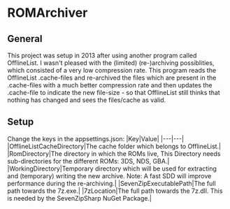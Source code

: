 # ROMArchiver

## General
This project was setup in 2013 after using another program called OfflineList.
I wasn't pleased with the (limited) (re-)archiving possiblities, which consisted of a very low compression rate.
This program reads the OfflineList .cache-files and re-archived the files which are present in the .cache-files with a much better compression rate and then updates the .cache-file to indicate the new file-size - so that OfflineList still thinks that nothing has changed and sees the files/cache as valid.

## Setup
Change the keys in the appsettings.json:
|Key|Value|
|---|---|
|OfflineListCacheDirectory|The cache folder which belongs to OfflineList.|
|RomDirectory|The directory in which the ROMs live, This Directory needs sub-directories for the different ROMs: 3DS, NDS, GBA.|
|WorkingDirectory|Temporary directory which will be used for extracting and (temporary) writing the new archive. Note: A fast SDD will improve performance during the re-archiving.|
|SevenZipExecutablePath|The full path towards the 7z.exe.|
|7zLocation|The full path towards the 7z.dll. This is needed by the SevenZipSharp NuGet Package.|
